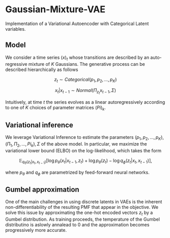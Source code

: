 # Gaussian-Mixture-VAE
Implementation of a Variational Autoencoder with Categorical Latent variables.

## Model
We consider a time series $(x)_t$ whose transitions are described by an auto-regressive mixture of $K$ Gaussians. The generative process can be described hierarchically as follows
```math 
z_t \sim Categorical(p_1, p_2, \dots, p_K)
```
```math 
x_t | x_{t-1} \sim Normal \left( \Pi_{z_t}x_{t-1}, \Sigma \right)
```
Intuitively, at time $t$ the series evolves as a linear autoregressively according to one of $K$ choices of parameter matrices $(Pi)_k$. 

## Variational inference
We leverage Variational Inference to estimate the parameters $(p_1, p_2, \dots, p_K), (\Pi_1, \Pi_2, \dots, Pi_k), \Sigma$ of the above model. In particular, we maximize the variational lower bound (ELBO) on the log-likelihood, which takes the form
```math 
\mathbb E_{q_{\theta}(z_t|x_t, x_{t-1})} \left[ \log p_{\theta}(x_t | x_{t-1}, z_t) + \log p_{\theta}(z_t) - \log q_{\phi} (z_t | x_t, x_{t-1}) \right],
```
where $p_{\theta}$ and $q_{\phi}$ are parametrized by feed-forward neural networks.

## Gumbel approximation
One of the main challenges in using discrete latents in VAEs is the inherent non-differentiability of the resulting PMF that appear in the objective. We solve this issue by approximating the one-hot encoded vectors $z_t$ by a Gumbel distribution. As training proceeds, the temperature of the Gumbel distributino is aslowly annalead to 0 and the approximation becomes progressively more accurate. 
